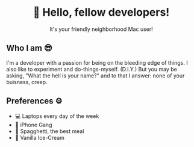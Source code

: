 <div align="center">
  <h1>👋 Hello, fellow developers!</h1>
  <p>It's your friendly neighborhood Mac user!</p>
</div>

## Who I am 😎
I'm a developer with a passion for being on the bleeding edge of things. I also like to experiment and do-things-myself. (D.I.Y.) But you may be asking, "What the hell is your name?" and to that I answer: none of your buisness, creep.

## Preferences ⚙️
- 💻 Laptops every day of the week
- 🍎 iPhone Gang
- 🍝 Spagghetti, the best meal
- 🌸 Vanilla Ice-Cream